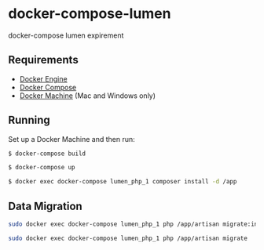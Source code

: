 # docker-compose-lumen
docker-compose lumen expirement

## Requirements

* [Docker Engine](https://docs.docker.com/installation/)
* [Docker Compose](https://docs.docker.com/compose/)
* [Docker Machine](https://docs.docker.com/machine/) (Mac and Windows only)
 

## Running

Set up a Docker Machine and then run:

```sh
$ docker-compose build
```
```sh
$ docker-compose up
```
```sh
$ docker exec docker-compose lumen_php_1 composer install -d /app
```

## Data Migration

```sh
sudo docker exec docker-compose lumen_php_1 php /app/artisan migrate:install
```
```sh
sudo docker exec docker-compose lumen_php_1 php /app/artisan migrate
```

